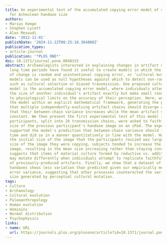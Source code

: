 ```yaml
---
title: An experimental test of the accumulated copying error model of cultural mutation
  for Acheulean handaxe size
authors:
- Marius Kempe
- Stephen Lycett
- Alex Mesoudi
date: '2012-11-01'
publishDate: '2024-11-22T08:25:18.364808Z'
publication_types:
- article-journal
publication: '*PLOS ONE*'
doi: 10.1371/journal.pone.0048333
abstract: Archaeologists interested in explaining changes in artifact morphology over
  long time periods have found it useful to create models in which the only source
  of change is random and unintentional copying error, or ‘cultural mutation’. These
  models can be used as null hypotheses against which to detect non-random processes
  such as cultural selection or biased transmission. One proposed cultural mutation
  model is the accumulated copying error model, where individuals attempt to copy
  the size of another individual's artifact exactly but make small random errors due
  to physiological limits on the accuracy of their perception. Here, we first derive
  the model within an explicit mathematical framework, generating the predictions
  that multiple independently-evolving artifact chains should diverge over time such
  that their between-chain variance increases while the mean artifact size remains
  constant. We then present the first experimental test of this model in which 200
  participants, split into 20 transmission chains, were asked to faithfully copy the
  size of the previous participant's handaxe image on an iPad. The experimental findings
  supported the model's prediction that between-chain variance should increase over
  time and did so in a manner quantitatively in line with the model. However, when
  the initial size of the image that the participants resized was larger than the
  size of the image they were copying, subjects tended to increase the size of the
  image, resulting in the mean size increasing rather than staying constant. This
  suggests that items of material culture formed by reductive vs. additive processes
  may mutate differently when individuals attempt to replicate faithfully the size
  of previously-produced artifacts. Finally, we show that a dataset of 2601 Acheulean
  handaxes shows less variation than predicted given our empirically measured copying
  error variance, suggesting that other processes counteracted the variation in handaxe
  size generated by perceptual cultural mutation.
tags:
- Culture
- Archaeology
- Cultural evolution
- Paleoanthropology
- Human evolution
- Hominins
- Normal distribution
- Psychophysics
links:
- name: URL
  url: https://journals.plos.org/plosone/article?id=10.1371/journal.pone.0048333
---
```

